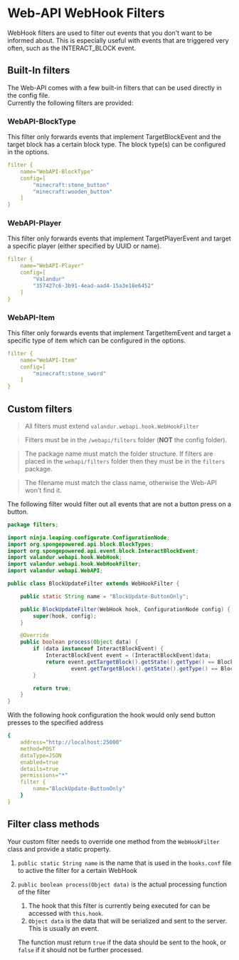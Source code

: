 # Web-API WebHook Filters
WebHook filters are used to filter out events that you don't want to be informed about.
This is especially useful with events that are triggered very often, such as the INTERACT_BLOCK event.

## Built-In filters
The Web-API comes with a few built-in filters that can be used directly in the config file.  
Currently the following filters are provided:

### WebAPI-BlockType
This filter only forwards events that implement TargetBlockEvent and the target block has a certain
block type. The block type(s) can be configured in the options.
```yaml
filter {
    name="WebAPI-BlockType"
    config=[
        "minecraft:stone_button"
        "minecraft:wooden_button"
    ]
}
```

### WebAPI-Player
This filter only forwards events that implement TargetPlayerEvent and target a specific player (either
specified by UUID or name).
```yaml
filter {
    name="WebAPI-Player"
    config=[
        "Valandur"
        "357427c6-3b91-4ead-aad4-15a3e18e6452"
    ]
}
```

### WebAPI-Item
This filter only forwards events that implement TargetItemEvent and target a specific type of item
which can be configured in the options.
```yaml
filter {
    name="WebAPI-Item"
    config=[
        "minecraft:stone_sword"
    ]
}
```

## Custom filters
> All filters must extend `valandur.webapi.hook.WebHookFilter`

> Filters must be in the `/webapi/filters` folder (**NOT** the config folder).

> The package name must match the folder structure. If filters are placed in the 
`webapi/filters` folder then they must be in the `filters` package.

> The filename must match the class name, otherwise the Web-API won't find it.

The following filter would filter out all events that are not a button press on a button.

```java
package filters;

import ninja.leaping.configurate.ConfigurationNode;
import org.spongepowered.api.block.BlockTypes;
import org.spongepowered.api.event.block.InteractBlockEvent;
import valandur.webapi.hook.WebHook;
import valandur.webapi.hook.WebHookFilter;
import valandur.webapi.WebAPI;

public class BlockUpdateFilter extends WebHookFilter {

    public static String name = "BlockUpdate-ButtonOnly";

    public BlockUpdateFilter(WebHook hook, ConfigurationNode config) {
        super(hook, config);
    }

    @Override
    public boolean process(Object data) {
        if (data instanceof InteractBlockEvent) {
            InteractBlockEvent event = (InteractBlockEvent)data;
            return event.getTargetBlock().getState().getType() == BlockTypes.STONE_BUTTON ||
                    event.getTargetBlock().getState().getType() == BlockTypes.WOODEN_BUTTON;
        }

        return true;
    }
}
```

With the following hook configuration the hook would only send button presses to the specified address

```yaml
{
    address="http://localhost:25000"
    method=POST
    dataType=JSON
    enabled=true
    details=true
    permissions="*"
    filter {
        name="BlockUpdate-ButtonOnly"
    }
}
```

## Filter class methods
Your custom filter needs to override one method from the `WebHookFilter` class and provide 
a static property.

1. `public static String name` is the name that is used in the `hooks.conf` file to active the filter 
for a certain WebHook

1. `public boolean process(Object data)` is the actual processing function of the filter
    1. The hook that this filter is currently being executed for can be accessed with `this.hook`.
    1. `Object data` is the data that will be serialized and sent to the server. This is usually an event.
    
    The function must return `true` if the data should be sent to the hook, or `false` if it should
    not be further processed.